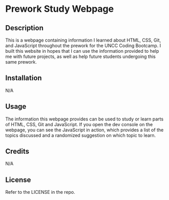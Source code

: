 # Prework Study Webpage

## Description

This is a webpage containing information I learned about HTML, CSS, Git, and JavaScript throughout the prework for the UNCC Coding Bootcamp. I built this website in hopes that I can use the information provided to help me with future projects, as well as help future students undergoing this same prework.


## Installation

N/A

## Usage

The information this webpage provides can be used to study or learn parts of HTML, CSS, Git and JavaScript. If you open the dev console on the webpage, you can see the JavaScript in action, which provides a list of the topics discussed and a randomized suggestion on which topic to learn. 

## Credits

N/A

## License

Refer to the LICENSE in the repo.

